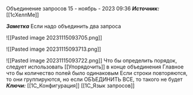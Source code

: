 
Объединение запросов
 15 - ноябрь - 2023  09:36 
***Источник:*** [[1сХелпМе]]

***Заметка*** 
Если надо объединить два запроса

![[Pasted image 20231115093705.png]]

![[Pasted image 20231115093713.png]]

![[Pasted image 20231115093722.png]]
Что бы определить порядок, следует использовать [[Упорядочить]] в конце объединения
Главное что бы количество полей было одинаковым
Если строки повторяются, то они группируются, но если 
ОБЪЕДИНИТЬ ВСЕ, то такого не будет
***Ключи:*** [[1С_Конфигурация]] [[1C_Язык запросов]]